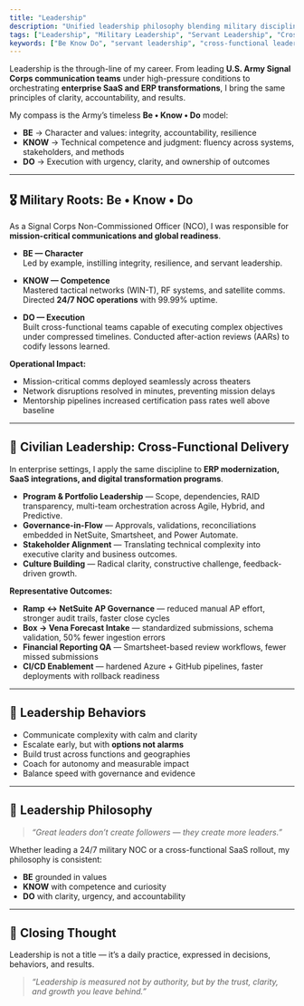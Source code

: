 ```yaml
---
title: "Leadership"
description: "Unified leadership philosophy blending military discipline and enterprise delivery—character, competence, execution, and culture that scales."
tags: ["Leadership", "Military Leadership", "Servant Leadership", "Cross-Functional Delivery", "Organizational Culture", "Governance"]
keywords: ["Be Know Do", "servant leadership", "cross-functional leadership", "digital transformation leadership", "program management", "governance frameworks", "military leadership philosophy"]
---
```


Leadership is the through-line of my career. From leading **U.S. Army Signal Corps communication teams** under high-pressure conditions to orchestrating **enterprise SaaS and ERP transformations**, I bring the same principles of clarity, accountability, and results.  

My compass is the Army’s timeless **Be • Know • Do** model:  
- **BE** → Character and values: integrity, accountability, resilience  
- **KNOW** → Technical competence and judgment: fluency across systems, stakeholders, and methods  
- **DO** → Execution with urgency, clarity, and ownership of outcomes  

---

## 🎖️ Military Roots: Be • Know • Do

As a Signal Corps Non-Commissioned Officer (NCO), I was responsible for **mission-critical communications and global readiness**.  

- **BE — Character**  
  Led by example, instilling integrity, resilience, and servant leadership.  

- **KNOW — Competence**  
  Mastered tactical networks (WIN-T), RF systems, and satellite comms. Directed **24/7 NOC operations** with 99.99% uptime.  

- **DO — Execution**  
  Built cross-functional teams capable of executing complex objectives under compressed timelines. Conducted after-action reviews (AARs) to codify lessons learned.  

**Operational Impact:**  
- Mission-critical comms deployed seamlessly across theaters  
- Network disruptions resolved in minutes, preventing mission delays  
- Mentorship pipelines increased certification pass rates well above baseline  

---

## 💼 Civilian Leadership: Cross-Functional Delivery

In enterprise settings, I apply the same discipline to **ERP modernization, SaaS integrations, and digital transformation programs**.  

- **Program & Portfolio Leadership** — Scope, dependencies, RAID transparency, multi-team orchestration across Agile, Hybrid, and Predictive.  
- **Governance-in-Flow** — Approvals, validations, reconciliations embedded in NetSuite, Smartsheet, and Power Automate.  
- **Stakeholder Alignment** — Translating technical complexity into executive clarity and business outcomes.  
- **Culture Building** — Radical clarity, constructive challenge, feedback-driven growth.  

**Representative Outcomes:**  
- **Ramp ↔ NetSuite AP Governance** — reduced manual AP effort, stronger audit trails, faster close cycles  
- **Box → Vena Forecast Intake** — standardized submissions, schema validation, 50% fewer ingestion errors  
- **Financial Reporting QA** — Smartsheet-based review workflows, fewer missed submissions  
- **CI/CD Enablement** — hardened Azure + GitHub pipelines, faster deployments with rollback readiness  

---

## 🤝 Leadership Behaviors

- Communicate complexity with calm and clarity  
- Escalate early, but with **options not alarms**  
- Build trust across functions and geographies  
- Coach for autonomy and measurable impact  
- Balance speed with governance and evidence  

---

## 🌱 Leadership Philosophy

> *“Great leaders don’t create followers — they create more leaders.”*  

Whether leading a 24/7 military NOC or a cross-functional SaaS rollout, my philosophy is consistent:  
- **BE** grounded in values  
- **KNOW** with competence and curiosity  
- **DO** with clarity, urgency, and accountability  

---

## 🌟 Closing Thought

Leadership is not a title — it’s a daily practice, expressed in decisions, behaviors, and results.  

> *“Leadership is measured not by authority, but by the trust, clarity, and growth you leave behind.”*
